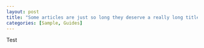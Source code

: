 ```yaml
---
layout: post
title: "Some articles are just so long they deserve a really long title to see if things will break well"
categories: [Sample, Guides]
---
```


Test
